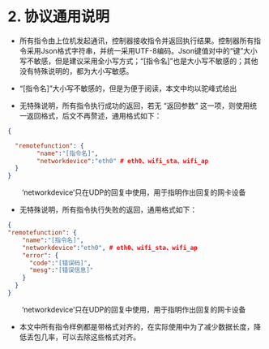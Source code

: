 # 2.   协议通用说明

* 所有指令由上位机发起通讯，控制器接收指令并返回执行结果。控制器所有指令采用Json格式字符串，并统一采用UTF-8编码。Json键值对中的“键”大小写不敏感，但是建议采用全小写方式；“[指令名]”也是大小写不敏感的；其他没有特殊说明的，都为大小写敏感。

* “[指令名]”大小写不敏感的，但是为便于阅读，本文中均以驼峰式给出

* 无特殊说明，所有指令执行成功的返回，若无 “返回参数” 这一项，则使用统一返回格式，后文不再赘述，通用格式如下：

```json
{

  "remotefunction": {
 		"name":"[指令名]",
		"networkdevice":"eth0" # eth0、wifi_sta、wifi_ap
  }
}
```

　　‘networkdevice’只在UDP的回复中使用，用于指明作出回复的网卡设备

* 无特殊说明，所有指令执行失败的返回，通用格式如下：

```json
{
"remotefunction": {
    "name":"[指令名]",
    "networkdevice":"eth0", # eth0、wifi_sta、wifi_ap
    "error": {
      "code":"[错误码]",
      "mesg":"[错误信息]"
    }
  }
}
```

　　‘networkdevice’只在UDP的回复中使用，用于指明作出回复的网卡设备

* 本文中所有指令样例都是带格式对齐的，在实际使用中为了减少数据长度，降低丢包几率，可以去除这些格式对齐。

 

 



 
